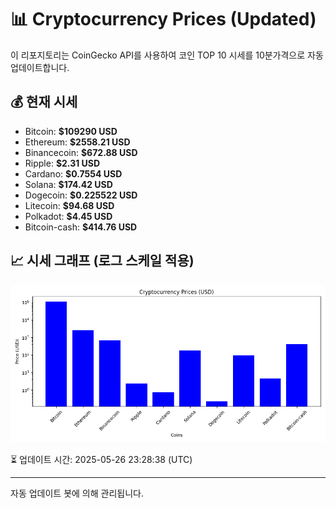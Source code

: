 
# 📊 Cryptocurrency Prices (Updated)

이 리포지토리는 CoinGecko API를 사용하여 코인 TOP 10 시세를 10분가격으로 자동 업데이트합니다.

## 💰 현재 시세
- Bitcoin: **$109290 USD**
- Ethereum: **$2558.21 USD**
- Binancecoin: **$672.88 USD**
- Ripple: **$2.31 USD**
- Cardano: **$0.7554 USD**
- Solana: **$174.42 USD**
- Dogecoin: **$0.225522 USD**
- Litecoin: **$94.68 USD**
- Polkadot: **$4.45 USD**
- Bitcoin-cash: **$414.76 USD**

## 📈 시세 그래프 (로그 스케일 적용)
![Crypto Prices](crypto_prices.png)

⏳ 업데이트 시간: 2025-05-26 23:28:38 (UTC)

---
자동 업데이트 봇에 의해 관리됩니다.
